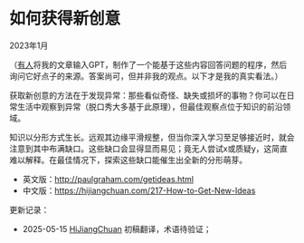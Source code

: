 


# 如何获得新创意

2023年1月

（[有人](https://twitter.com/stef/status/1617222428727586816)将我的文章输入GPT，制作了一个能基于这些内容回答问题的程序，然后询问它好点子的来源。答案尚可，但并非我的观点。以下才是我的真实看法。）

获取新创意的方法在于发现异常：那些看似奇怪、缺失或损坏的事物？你可以在日常生活中观察到异常（脱口秀大多基于此原理），但最佳观察点位于知识的前沿领域。

知识以分形方式生长。远观其边缘平滑规整，但当你深入学习至足够接近时，就会注意到其中布满缺口。这些缺口会显得显而易见；竟无人尝试x或质疑y，这简直难以解释。在最佳情况下，探索这些缺口能催生出全新的分形萌芽。

- 英文版：http://paulgraham.com/getideas.html
- 中文版：https://hijiangchuan.com/217-How-to-Get-New-Ideas



更新记录：
- 2025-05-15 [HiJiangChuan](https://hijiangchuan.com) 初稿翻译，术语待验证；
